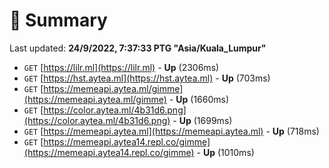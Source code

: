 # 📖 Summary
Last updated: **24/9/2022, 7:37:33 PTG "Asia/Kuala_Lumpur"**

- `GET` [https://lilr.ml](https://lilr.ml) - **Up** (2306ms)
- `GET` [https://hst.aytea.ml](https://hst.aytea.ml) - **Up** (703ms)
- `GET` [https://memeapi.aytea.ml/gimme](https://memeapi.aytea.ml/gimme) - **Up** (1660ms)
- `GET` [https://color.aytea.ml/4b31d6.png](https://color.aytea.ml/4b31d6.png) - **Up** (1699ms)
- `GET` [https://memeapi.aytea.ml](https://memeapi.aytea.ml) - **Up** (718ms)
- `GET` [https://memeapi.aytea14.repl.co/gimme](https://memeapi.aytea14.repl.co/gimme) - **Up** (1010ms)
